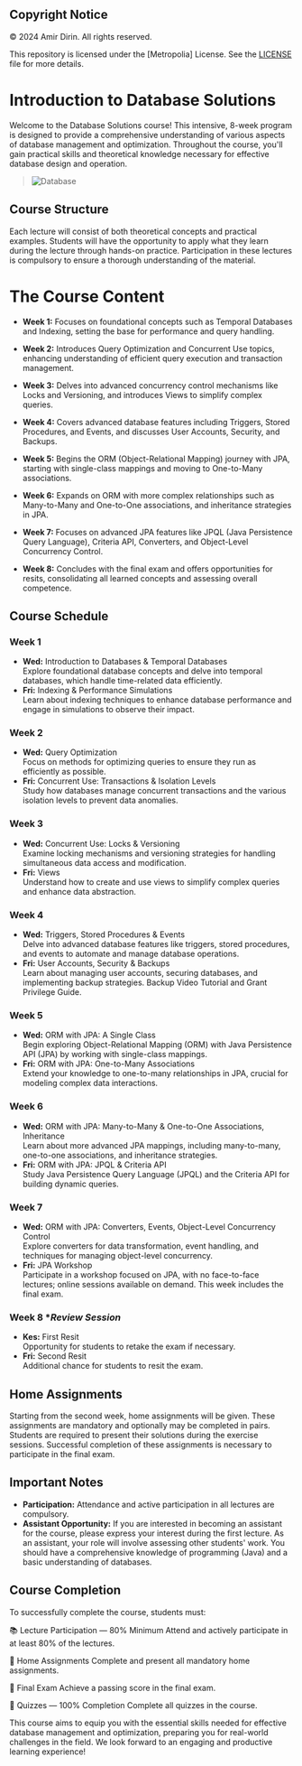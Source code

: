 ## Copyright Notice

© 2024 Amir Dirin. All rights reserved.

This repository is licensed under the [Metropolia] License. See the [LICENSE](./LICENSE) file for more details.



# Introduction to Database Solutions

Welcome to the Database Solutions course! This intensive, 8-week program is designed to provide a comprehensive understanding of various aspects of database management and optimization. Throughout the course, you'll gain practical skills and theoretical knowledge necessary for effective database design and operation.

> ![Database](/images/join.gif)

## Course Structure

Each lecture will consist of both theoretical concepts and practical examples. Students will have the opportunity to apply what they learn during the lecture through hands-on practice. Participation in these lectures is compulsory to ensure a thorough understanding of the material.


# The Course Content

- **Week 1:** Focuses on foundational concepts such as Temporal Databases and Indexing, setting the base for performance and query handling.

- **Week 2:** Introduces Query Optimization and Concurrent Use topics, enhancing understanding of efficient query execution and transaction management.

- **Week 3:** Delves into advanced concurrency control mechanisms like Locks and Versioning, and introduces Views to simplify complex queries.

- **Week 4:** Covers advanced database features including Triggers, Stored Procedures, and Events, and discusses User Accounts, Security, and Backups.

- **Week 5:** Begins the ORM (Object-Relational Mapping) journey with JPA, starting with single-class mappings and moving to One-to-Many associations.

- **Week 6:** Expands on ORM with more complex relationships such as Many-to-Many and One-to-One associations, and inheritance strategies in JPA.

- **Week 7:** Focuses on advanced JPA features like JPQL (Java Persistence Query Language), Criteria API, Converters, and Object-Level Concurrency Control.

- **Week 8:** Concludes with the final exam and offers opportunities for resits, consolidating all learned concepts and assessing overall competence.


## Course Schedule

### Week 1 

- **Wed:** Introduction to Databases & Temporal Databases  
  Explore foundational database concepts and delve into temporal databases, which handle time-related data efficiently.
- **Fri:** Indexing & Performance Simulations  
  Learn about indexing techniques to enhance database performance and engage in simulations to observe their impact.

### Week 2 
- **Wed:** Query Optimization  
  Focus on methods for optimizing queries to ensure they run as efficiently as possible.
- **Fri:** Concurrent Use: Transactions & Isolation Levels  
  Study how databases manage concurrent transactions and the various isolation levels to prevent data anomalies.

### Week 3

- **Wed:** Concurrent Use: Locks & Versioning  
  Examine locking mechanisms and versioning strategies for handling simultaneous data access and modification.
- **Fri:** Views  
  Understand how to create and use views to simplify complex queries and enhance data abstraction.

### Week 4 

- **Wed:** Triggers, Stored Procedures & Events  
  Delve into advanced database features like triggers, stored procedures, and events to automate and manage database operations.
- **Fri:** User Accounts, Security & Backups  
  Learn about managing user accounts, securing databases, and implementing backup strategies. Backup Video Tutorial and Grant Privilege Guide.

### Week 5 

- **Wed:** ORM with JPA: A Single Class  
  Begin exploring Object-Relational Mapping (ORM) with Java Persistence API (JPA) by working with single-class mappings.
- **Fri:** ORM with JPA: One-to-Many Associations  
  Extend your knowledge to one-to-many relationships in JPA, crucial for modeling complex data interactions.

### Week 6 

- **Wed:** ORM with JPA: Many-to-Many & One-to-One Associations, Inheritance  
  Learn about more advanced JPA mappings, including many-to-many, one-to-one associations, and inheritance strategies.
- **Fri:** ORM with JPA: JPQL & Criteria API  
  Study Java Persistence Query Language (JPQL) and the Criteria API for building dynamic queries.

### Week 7 

- **Wed:** ORM with JPA: Converters, Events, Object-Level Concurrency Control  
  Explore converters for data transformation, event handling, and techniques for managing object-level concurrency.
- **Fri:** JPA Workshop  
  Participate in a workshop focused on JPA, with no face-to-face lectures; online sessions available on demand. This week includes the final exam.

### Week 8  **Review Session*

- **Kes:** First Resit  
  Opportunity for students to retake the exam if necessary.
- **Fri:** Second Resit  
  Additional chance for students to resit the exam.

## Home Assignments

Starting from the second week, home assignments will be given. These assignments are mandatory and optionally may be completed in pairs. Students are required to present their solutions during the exercise sessions. Successful completion of these assignments is necessary to participate in the final exam.

## Important Notes

- **Participation:** Attendance and active participation in all lectures are compulsory.
- **Assistant Opportunity:** If you are interested in becoming an assistant for the course, please express your interest during the first lecture. As an assistant, your role will involve assessing other students' work. You should have a comprehensive knowledge of programming (Java) and a basic understanding of databases.

## Course Completion

To successfully complete the course, students must:

📚 Lecture Participation — 80% Minimum
Attend and actively participate in at least 80% of the lectures.

📝 Home Assignments
Complete and present all mandatory home assignments.

🧠 Final Exam
Achieve a passing score in the final exam.

🎯 Quizzes — 100% Completion
Complete all quizzes in the course.

This course aims to equip you with the essential skills needed for effective database management and optimization, preparing you for real-world challenges in the field. We look forward to an engaging and productive learning experience!
